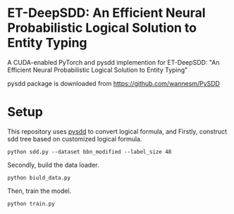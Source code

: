 # ET-DeepSDD: An Efficient Neural Probabilistic Logical Solution to Entity Typing

A CUDA-enabled PyTorch and pysdd implemention for ET-DeepSDD: "An Efficient Neural Probabilistic Logical Solution to Entity Typing"

pysdd package is downloaded from https://github.com/wannesm/PySDD

# Setup 

This repository uses [pysdd](#https://github.com/wannesm/PySDD) to convert logical formula, and 
Firstly, construct sdd tree based on customized logical formula.

```
python sdd.py --dataset bbn_modified --label_size 48
```

Secondly, build the data loader.

```
python biuld_data.py
```

Then, train the model.

```
python train.py
```
